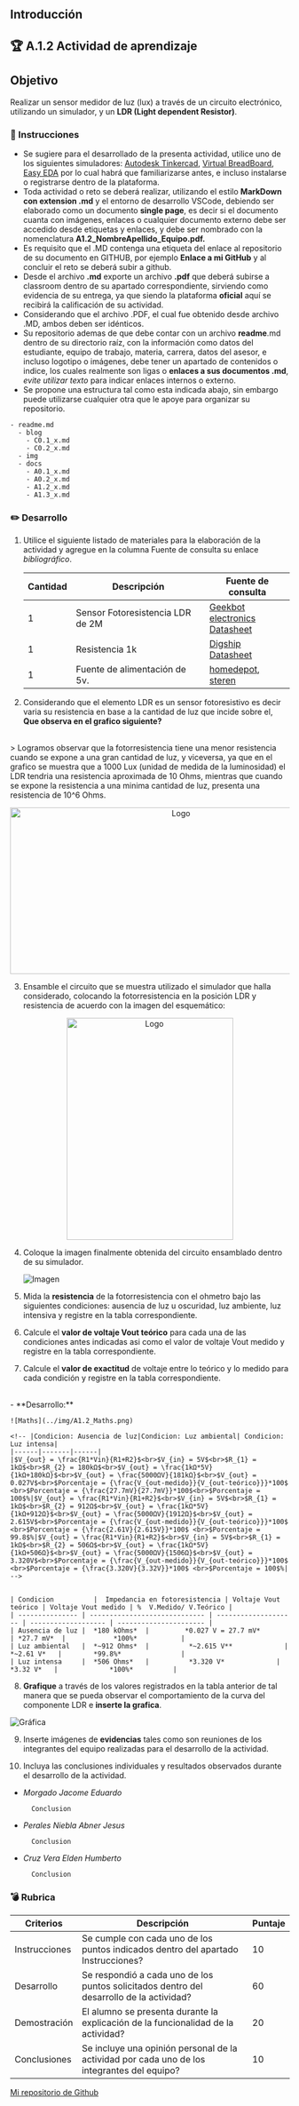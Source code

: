 ## Introducción

## :trophy: A.1.2 Actividad de aprendizaje

## Objetivo

Realizar un sensor medidor de luz (lux) a través de un circuito electrónico, utilizando un simulador, y  un **LDR (Light dependent Resistor)**.

### :blue_book: Instrucciones

- Se sugiere para el desarrollado de la presenta actividad, utilice uno de los siguientes simuladores: [Autodesk Tinkercad](https://www.tinkercad.com/), [Virtual BreadBoard](http://www.virtualbreadboard.com/), [Easy EDA](https://easyeda.com/) por lo cual habrá que familiarizarse antes, e incluso instalarse o registrarse dentro de la plataforma.
- Toda actividad o reto se deberá realizar, utilizando el estilo **MarkDown con extension .md** y el entorno de desarrollo VSCode, debiendo ser elaborado como un documento **single page**, es decir si el documento cuanta con imágenes, enlaces o cualquier documento externo debe ser accedido desde etiquetas y enlaces, y debe ser nombrado con la nomenclatura **A1.2_NombreApellido_Equipo.pdf.**
- Es requisito que el .MD contenga una etiqueta del enlace al repositorio de su documento en GITHUB, por ejemplo **Enlace a mi GitHub** y al concluir el reto se deberá subir a github.
- Desde el archivo **.md** exporte un archivo **.pdf** que deberá subirse a classroom dentro de su apartado correspondiente, sirviendo como evidencia de su entrega, ya que siendo la plataforma **oficial** aquí se recibirá la calificación de su actividad.
- Considerando que el archivo .PDF, el cual fue obtenido desde archivo .MD, ambos deben ser idénticos.
- Su repositorio ademas de que debe contar con un archivo **readme**.md dentro de su directorio raíz, con la información como datos del estudiante, equipo de trabajo, materia, carrera, datos del asesor, e incluso logotipo o imágenes, debe tener un apartado de contenidos o indice, los cuales realmente son ligas o **enlaces a sus documentos .md**, _evite utilizar texto_ para indicar enlaces internos o externo.
- Se propone una estructura tal como esta indicada abajo, sin embargo puede utilizarse cualquier otra que le apoye para organizar su repositorio.
  
```
- readme.md
  - blog
    - C0.1_x.md
    - C0.2_x.md
  - img
  - docs
    - A0.1_x.md
    - A0.2_x.md
    - A1.2_x.md
    - A1.3_x.md
```


### :pencil2: Desarrollo

1. Utilice el siguiente listado de materiales para la elaboración de la actividad y agregue en la columna Fuente de consulta su enlace _bibliográfico_.

    | Cantidad | Descripción                      | Fuente de consulta |
    | -------- | -------------------------------- | ------------------ |
    | 1        | Sensor Fotoresistencia LDR de 2M | [Geekbot electronics](http://www.geekbotelectronics.com/producto/fotoresistencia-gl5537-2mohm/)  <br> [Datasheet](https://datasheetspdf.com/pdf-file/756864/CdS/GL5537-1/1)|
    | 1        | Resistencia 1k                   |[Digship](https://www.digchip.com/datasheets/parts/datasheet/1838/CFR-25JB-1K0.php)<br>[Datasheet](https://www.digchip.com/datasheets/parts/datasheet/1838/CFR-25JB-1K0-pdf.php)|
    | 1        | Fuente de alimentación de 5v.    |    [homedepot](https://www.homedepot.com.mx/seguridad/baterias-y-pilas/baterias-alcalinas-9v-defiant-2-piezas-121591), [steren](https://www.steren.com.mx/regulador-de-voltaje-positivo-5v-1a.html)                |

2. Considerando que el elemento LDR es un sensor fotoresistivo es decir varia su resistencia en base a la cantidad de luz que incide sobre el, **Que observa en el grafico siguiente?** 
<br>
    > Logramos observar que la fotorresistencia tiene una menor resistencia cuando se expone a una gran cantidad de luz, y viceversa, ya que en el grafico se muestra que a 1000 Lux (unidad de medida de la luminosidad) el LDR tendria una resistencia aproximada de 10 Ohms, mientras que cuando se expone la resistencia a una minima cantidad de luz, presenta una resistencia de 10^6 Ohms.
   
<p align="center">
    <img alt="Logo" src="../img/C1.x_Sensor_FotoresistenciaLDR.png" width=600 height=300>
</p>

3. Ensamble el circuito que se muestra utilizado el simulador que halla considerado, colocando la fotorresistencia en la posición LDR y resistencia de acuerdo con la imagen del esquemático:

<p align="center"> 
    <img alt="Logo" src="../img/C1.x_CircuitoSensorFotoresistivo.png" width=300 height=400>
</p>

4. Coloque la imagen finalmente obtenida del circuito ensamblado dentro de su simulador.

    ![Imagen](../img/A1.2_Circuito.png)

5. Mida la **resistencia** de la fotorresistencia con el ohmetro bajo las siguientes condiciones: ausencia de luz u oscuridad,  luz ambiente, luz intensiva y registre en la tabla correspondiente.
6. Calcule el **valor de voltaje Vout teórico** para cada una de las condiciones antes indicadas asi como el valor de voltaje Vout medido  y registre en la tabla correspondiente.
7. Calcule el **valor de exactitud** de voltaje entre lo teórico y lo medido para cada condición  y registre en la tabla correspondiente.
<br> 
    - **Desarrollo:**

    ![Maths](../img/A1.2_Maths.png)

    <!-- |Condicion: Ausencia de luz|Condicion: Luz ambiental| Condicion: Luz intensa|
    |------|-------|------|
    |$V_{out} = \frac{R1*Vin}{R1+R2}$<br>$V_{in} = 5V$<br>$R_{1} = 1kΩ$<br>$R_{2} = 180kΩ$<br>$V_{out} = \frac{1kΩ*5V}{1kΩ+180kΩ}$<br>$V_{out} = \frac{5000ΩV}{181kΩ}$<br>$V_{out} = 0.027V$<br>$Porcentaje = {\frac{V_{out-medido}}{V_{out-teórico}}}*100$ <br>$Porcentaje = {\frac{27.7mV}{27.7mV}}*100$<br>$Porcentaje = 100$%|$V_{out} = \frac{R1*Vin}{R1+R2}$<br>$V_{in} = 5V$<br>$R_{1} = 1kΩ$<br>$R_{2} = 912Ω$<br>$V_{out} = \frac{1kΩ*5V}{1kΩ+912Ω}$<br>$V_{out} = \frac{5000ΩV}{1912Ω}$<br>$V_{out} = 2.615V$<br>$Porcentaje = {\frac{V_{out-medido}}{V_{out-teórico}}}*100$ <br>$Porcentaje = {\frac{2.61V}{2.615V}}*100$ <br>$Porcentaje = 99.8$%|$V_{out} = \frac{R1*Vin}{R1+R2}$<br>$V_{in} = 5V$<br>$R_{1} = 1kΩ$<br>$R_{2} = 506Ω$<br>$V_{out} = \frac{1kΩ*5V}{1kΩ+506Ω}$<br>$V_{out} = \frac{5000ΩV}{1506Ω}$<br>$V_{out} = 3.320V$<br>$Porcentaje = {\frac{V_{out-medido}}{V_{out-teórico}}}*100$ <br>$Porcentaje = {\frac{3.320V}{3.32V}}*100$ <br>$Porcentaje = 100$%| -->


    | Condicion          |  Impedancia en fotoresistencia | Voltaje Vout teórico | Voltaje Vout medido | %  V.Medido/ V.Teórico |
    | --------------- | ----------------------------- | -------------------- | ------------------- | ---------------------- |
    | Ausencia de luz |  *180 kOhms*  |         *0.027 V = 27.7 mV*              | *27.7 mV*  |            *100%*           |
    | Luz ambiental   |  *~912 Ohms*  |          *~2.615 V**             | *~2.61 V*   |        *99.8%*               |
    | Luz intensa     |  *506 Ohms*   |          *3.320 V*             | *3.32 V*   |             *100%*          |

8. **Grafique** a través de los valores registrados en la tabla anterior de tal manera que se pueda observar el comportamiento de la curva del componente LDR e **inserte la grafica**.

![Gráfica](../img/A1.2_Grafica.png)

9.  Inserte imágenes de **evidencias** tales como son reuniones  de los integrantes del equipo realizadas para el desarrollo de la actividad.

<!-- ![Evidencia1](../img/A1.2_Evidencia1.png)
![Evidencia2](../img/A1.2_Evidencia2.png)
![Evidencia3](../img/A1.2_Evidencia3.png) -->

10.  Incluya las conclusiones individuales y resultados observados durante el desarrollo de la actividad.

- *Morgado Jacome Eduardo*

        Conclusion

- *Perales Niebla Abner Jesus*

        Conclusion

- *Cruz Vera Elden Humberto*

        Conclusion


### :bomb: Rubrica

| Criterios     | Descripción                                                                                  | Puntaje |
| ------------- | -------------------------------------------------------------------------------------------- | ------- |
| Instrucciones | Se cumple con cada uno de los puntos indicados dentro del apartado Instrucciones?            | 10      |  | 5 |
| Desarrollo    | Se respondió a cada uno de los puntos solicitados dentro del desarrollo de la actividad?     | 60      |
| Demostración  | El alumno se presenta durante la explicación de la funcionalidad de la actividad?            | 20      |
| Conclusiones  | Se incluye una opinión personal de la actividad  por cada uno de los integrantes del equipo? | 10      |

[Mi repositorio de Github](https://github.com/CruzVeraEldenHumberto/Sistemas-Programables)
